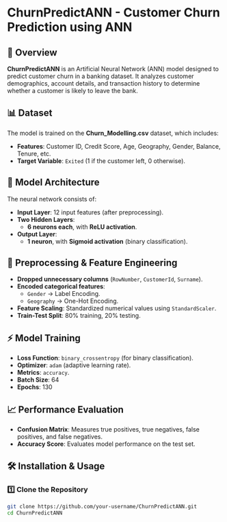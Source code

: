 # **ChurnPredictANN - Customer Churn Prediction using ANN**  

## 📌 Overview  
**ChurnPredictANN** is an Artificial Neural Network (ANN) model designed to predict customer churn in a banking dataset. It analyzes customer demographics, account details, and transaction history to determine whether a customer is likely to leave the bank.  

## 📊 Dataset  
The model is trained on the **Churn_Modelling.csv** dataset, which includes:  
- **Features**: Customer ID, Credit Score, Age, Geography, Gender, Balance, Tenure, etc.  
- **Target Variable**: `Exited` (1 if the customer left, 0 otherwise).  

## 🚀 Model Architecture  
The neural network consists of:  
- **Input Layer**: 12 input features (after preprocessing).  
- **Two Hidden Layers**:  
  - **6 neurons each**, with **ReLU activation**.  
- **Output Layer**:  
  - **1 neuron**, with **Sigmoid activation** (binary classification).  

## 🔧 Preprocessing & Feature Engineering  
- **Dropped unnecessary columns** (`RowNumber`, `CustomerId`, `Surname`).  
- **Encoded categorical features**:  
  - `Gender` → Label Encoding.  
  - `Geography` → One-Hot Encoding.  
- **Feature Scaling**: Standardized numerical values using `StandardScaler`.  
- **Train-Test Split**: 80% training, 20% testing.  

## ⚡ Model Training  
- **Loss Function**: `binary_crossentropy` (for binary classification).  
- **Optimizer**: `adam` (adaptive learning rate).  
- **Metrics**: `accuracy`.  
- **Batch Size**: 64  
- **Epochs**: 130  

## 📈 Performance Evaluation  
- **Confusion Matrix**: Measures true positives, true negatives, false positives, and false negatives.  
- **Accuracy Score**: Evaluates model performance on the test set.  

## 🛠 Installation & Usage  
### 1️⃣ Clone the Repository  
```bash
git clone https://github.com/your-username/ChurnPredictANN.git
cd ChurnPredictANN
